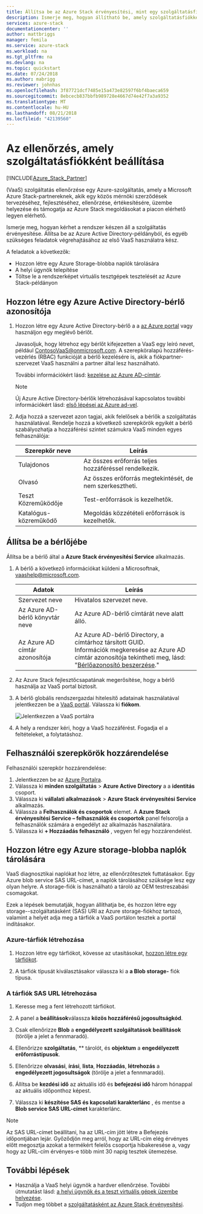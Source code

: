 ```yaml
---
title: Állítsa be az Azure Stack érvényesítési, mint egy szolgáltatásfiókra |} A Microsoft Docs
description: Ismerje meg, hogyan állítható be, amely szolgáltatásfiókként az érvényesítés.
services: azure-stack
documentationcenter: ''
author: mattbriggs
manager: femila
ms.service: azure-stack
ms.workload: na
ms.tgt_pltfrm: na
ms.devlang: na
ms.topic: quickstart
ms.date: 07/24/2018
ms.author: mabrigg
ms.reviewer: johnhas
ms.openlocfilehash: 3f87721dcf7485e15a473e82597f6bf4baeca659
ms.sourcegitcommit: 8ebcecb837bbfb989728e4667d74e42f7a3a9352
ms.translationtype: MT
ms.contentlocale: hu-HU
ms.lasthandoff: 08/21/2018
ms.locfileid: "42139560"
---
```

# <a name="set-up-your-validation-as-a-service-account"></a>Az ellenőrzés, amely szolgáltatásfiókként beállítása

[!INCLUDE[Azure_Stack_Partner](./includes/azure-stack-partner-appliesto.md)]

(VaaS) szolgáltatás ellenőrzése egy Azure-szolgáltatás, amely a Microsoft Azure Stack-partnereknek, akik egy közös mérnöki szerződések tervezéséhez, fejlesztéséhez, ellenőrzése, értékesítésére, üzembe helyezése és támogatja az Azure Stack megoldásokat a piacon elérhető legyen elérhető.

Ismerje meg, hogyan kérhet a rendszer készen áll a szolgáltatás érvényesítése. Állítsa be az Azure Active Directory-példányból, és egyéb szükséges feladatok végrehajtásához az első VaaS használatra kész. 

A feladatok a következők:

- Hozzon létre egy Azure Storage-blobba naplók tárolására
- A helyi ügynök telepítése
- Töltse le a rendszerképet virtuális tesztgépek tesztelését az Azure Stack-példányon

## <a name="create-an-azure-active-directory-tenant-id"></a>Hozzon létre egy Azure Active Directory-bérlő azonosítója

1. Hozzon létre egy Azure Active Directory-bérlő a a [az Azure portal](https://portal.azure.com) vagy használjon egy meglévő bérlőt.

    Javasoljuk, hogy létrehoz egy bérlőt kifejezetten a VaaS egy leíró nevet, például ContosoVaaS@onmicrosoft.com. A szerepköralapú hozzáférés-vezérlés (RBAC) funkcióját a bérlő kezelésére is, akik a fiókpartner-szervezet VaaS használni a partner által lesz használható.  
    
    További információkért lásd: [kezelése az Azure AD-címtár](https://docs.microsoft.com/azure/active-directory/active-directory-administer).

    > [!Note]  
    > Új Azure Active Directory-bérlők létrehozásával kapcsolatos további információkért lásd: [első lépései az Azure ad-vel](https://docs.microsoft.com/azure/active-directory/get-started-azure-ad).

2. Adja hozzá a szervezet azon tagjai, akik felelősek a bérlők a szolgáltatás használatával. Rendelje hozzá a következő szerepkörök egyikét a bérlő szabályozhatja a hozzáférési szintet számukra VaaS minden egyes felhasználója:

    | Szerepkör neve | Leírás |
    |---------------------|------------------------------------------|
    | Tulajdonos | Az összes erőforrás teljes hozzáféréssel rendelkezik. |
    | Olvasó | Az összes erőforrás megtekintését, de nem szerkesztheti. |
    | Teszt Közreműködője | Test-erőforrások is kezelhetők. |
    | Katalógus-közreműködő | Megoldás közzétételi erőforrások is kezelhetők. |

## <a name="set-up-your-tenant"></a>Állítsa be a bérlőjébe

Állítsa be a bérlő által a **Azure Stack érvényesítési Service** alkalmazás. 

1. A bérlő a következő információkat küldeni a Microsoftnak, vaashelp@microsoft.com.

    | Adatok | Leírás |
    |--------------------------------|---------------------------------------------------------------------------------------------|
    | Szervezet neve | Hivatalos szervezet neve. |
    | Az Azure AD-bérlő könyvtár neve | Az Azure AD-bérlő címtárát neve alatt álló. |
    | Az Azure AD címtár azonosítója | Az Azure AD-bérlő Directory, a címtárhoz társított GUID.<br> Információk megkeresése az Azure AD címtár azonosítója tekintheti meg, lásd: "[Bérlőazonosító beszerzése](https://docs.microsoft.com/azure/azure-resource-manager/resource-group-create-service-principal-portal#get-tenant-id)." |

    

2. Az Azure Stack fejlesztőcsapatának megerősítése, hogy a bérlő használja az VaaS portal biztosít.

3. A bérlő globális rendszergazdai hitelesítő adatainak használatával jelentkezzen be a [VaaS portál](https://azurestackvalidation.com/
). Válassza ki **fiókom**.

    ![Jelentkezzen a VaaS portálra](media/vaas_portalsignin.png)

3. A hely a rendszer kéri, hogy a VaaS hozzáférést. Fogadja el a feltételeket, a folytatáshoz.

## <a name="assign-user-roles"></a>Felhasználói szerepkörök hozzárendelése

Felhasználói szerepkör hozzárendelése:

1. Jelentkezzen be az [Azure Portalra](https://portal.azure.com).
2. Válassza ki **minden szolgáltatás** > **Azure Active Directory** a a **identitás** csoport.
3. Válassza ki **vállalati alkalmazások** > **Azure Stack érvényesítési Service** alkalmazás.
4. Válassza a **Felhasználók és csoportok** elemet. A **Azure Stack érvényesítési Service – felhasználók és csoportok** panel felsorolja a felhasználók számára a engedélyt az alkalmazás használatára.
5. Válassza ki **+ Hozzáadás felhasználó** , vegyen fel egy hozzárendelést.

## <a name="create-an-azure-storage-blob-to-store-logs"></a>Hozzon létre egy Azure storage-blobba naplók tárolására

VaaS diagnosztikai naplókat hoz létre, az ellenőrzőtesztek futtatásakor. Egy Azure blob service SAS URL-címet, a naplók tárolásához szüksége lesz egy olyan helyre. A storage-fiók is használható a tároló az OEM testreszabási csomagokat.

Ezek a lépések bemutatják, hogyan állíthatja be, és hozzon létre egy storage--szolgáltatásként (SAS) URI az Azure storage-fiókhoz tartozó, valamint a helyét adja meg a tárfiók a VaaS portálon tesztek a portál indításakor.

### <a name="create-an-azure-storage-account"></a>Azure-tárfiók létrehozása

1. Hozzon létre egy tárfiókot, kövesse az utasításokat, [hozzon létre egy tárfiókot](../../storage/common/storage-quickstart-create-account.md).

2. A tárfiók típusát kiválasztásakor válassza ki a **a Blob storage-** fiók típusa.

### <a name="generate-a-sas-url-for-the-storage-account"></a>A tárfiók SAS URL létrehozása

1. Keresse meg a fent létrehozott tárfiókot.

2. A panel a **beállítások**válassza **közös hozzáférésű jogosultságkód**.

3. Csak ellenőrizze **Blob** a **engedélyezett szolgáltatások beállítások** (törölje a jelet a fennmaradó).

4. Ellenőrizze **szolgáltatás**, ** tárolót, és **objektum** a **engedélyezett erőforrástípusok**.

5. Ellenőrizze **olvasási**, **írási**, **lista**, **Hozzáadás**, **létrehozás** a **engedélyezett jogosultságok**  (törölje a jelet a fennmaradó).

6. Állítsa be **kezdési idő** az aktuális idő és **befejezési idő** három hónappal az aktuális időponthoz képest.

7. Válassza ki **készítése SAS és kapcsolati karakterlánc** , és mentse a **Blob service SAS URL-címet** karakterlánc.

> [!Note]  
> Az SAS URL-címet beállítani, ha az URL-cím jött létre a Befejezés időpontjában lejár. Győződjön meg arról, hogy az URL-cím elég érvényes előtt megosztja azokat a termékért felelős csoportja hibakeresése a, vagy hogy az URL-cím érvényes-e több mint 30 napig tesztek ütemezése.

## <a name="next-steps"></a>További lépések

- Használja a VaaS helyi ügynök a hardver ellenőrzése. További útmutatást lásd: [a helyi ügynök és a teszt virtuális gépek üzembe helyezése](azure-stack-vaas-test-vm.md).
- Tudjon meg többet a [szolgáltatásként az Azure Stack érvényesítési](https://docs.microsoft.com/azure/azure-stack/partner).